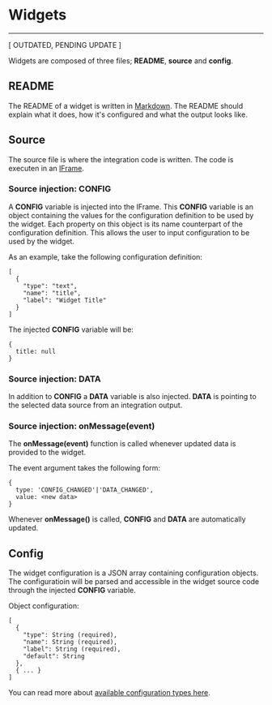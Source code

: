# Widgets
---

[ OUTDATED, PENDING UPDATE ]

Widgets are composed of three files; **README**, **source** and **config**.

## README
The README of a widget is written in [Markdown](https://github.com/adam-p/markdown-here/wiki/Markdown-Cheatsheet). The README should explain what it does, how it's configured and what the output looks like.

## Source
The source file is where the integration code is written. The code is executen in an [IFrame](https://developer.mozilla.org/en-US/docs/Web/HTML/Element/iframe).

### Source injection: CONFIG
A **CONFIG** variable is injected into the IFrame. This **CONFIG** variable is an object containing the values for the configuration definition to be used by the widget. Each property on this object is its name counterpart of the configuration definition. This allows the user to input configuration to be used by the widget.

As an example, take the following configuration definition:

```
[
  {
    "type": "text",
    "name": "title",
    "label": "Widget Title"
  }
]
```
The injected **CONFIG** variable will be:
```
{
  title: null
}
```

### Source injection: DATA
In addition to **CONFIG** a **DATA** variable is also injected. **DATA** is pointing to the selected data source from an integration output.

### Source injection: onMessage(event)
The **onMessage(event)** function is called whenever updated data is provided to the widget.

The event argument takes the following form:

```
{
  type: 'CONFIG_CHANGED'|'DATA_CHANGED',
  value: <new data>
}
```
Whenever **onMessage()** is called, **CONFIG** and **DATA** are automatically updated.

## Config
The widget configuration is a JSON array containing configuration objects. The configuratioin will be parsed and accessible in the widget source code through the injected **CONFIG** variable.

Object configuration:
```
[
  {
    "type": String (required),
    "name": String (required),
    "label": String (required),
    "default": String
  },
  { ... }
]
```
You can read more about [available configuration types here](/app/h/config-types).
